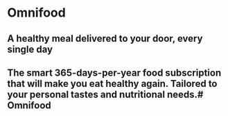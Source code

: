 # Omnifood
## A healthy meal delivered to your door, every single day
## The smart 365-days-per-year food subscription that will make you eat healthy again. Tailored to your personal tastes and nutritional needs.# Omnifood
